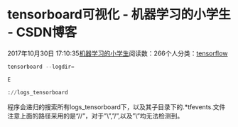 
# tensorboard可视化 - 机器学习的小学生 - CSDN博客


2017年10月30日 17:10:35[机器学习的小学生](https://me.csdn.net/xuluhui123)阅读数：266个人分类：[tensorflow																](https://blog.csdn.net/xuluhui123/article/category/6934245)



```python
tensorboard --logdir=
```
```python
E
```
```python
://logs_tensorboard
```
程序会递归的搜索所有logs_tensorboard下，以及其子目录下的.*tfevents.文件
注意上面的路径采用的是“//”，对于”\”,”/”,以及”\\”均无法检测到。

